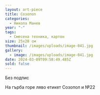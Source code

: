 ```yaml
---
layout: art-piece
title: Созопол
categories:
  - Никола Манев
year: "-"
tags:
  - Смесена техника, картон
size: 25х28 см
thumbnail: /images/uploads/image-041.jpg
gallery:
  - image: /images/uploads/image-041.jpg
date: 2024-03-09T09:58:49.485Z
sold: false
---
```

Без подпис

На гърба горе ляво етикет Созопол и №22
